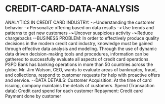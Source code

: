 # CREDIT-CARD-DATA-ANALYSIS

ANALYTICS IN CREDIT CARD INDUSTRY:
-➢Understanding the customer behavior
-➢Personalize offering based on data results
-➢Use trends and patterns to get new customers
-➢Uncover suspicious activity
-➢Reduce chargebacks
--BUSINESS PROBLEM:
In order to effectively produce quality decisions in the modern credit card industry, knowledge must be gained through effective data analysis and modeling. Through the use of dynamic data driven decision-making tools and procedures, information can be gathered to successfully evaluate all aspects of credit card operations. PSPD Bank has banking operations in more than 50 countries across the globe. Mr. Jim Watson, CEO, wants to evaluate areas of bankruptcy, fraud, and collections, respond to customer requests for help with proactive offers and service.
--DATA DETAILS:
Customer Acquisition: At the time of card issuing, company maintains the details of customers.
Spend (Transaction data): Credit card spend for each customer
Repayment: Credit card Payment done by customer
